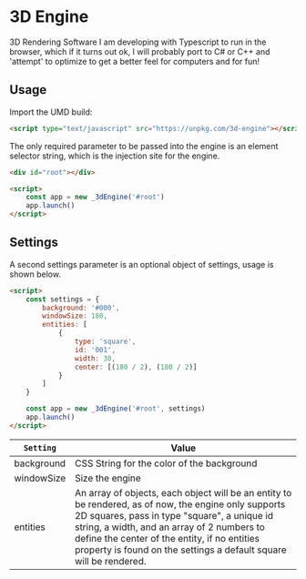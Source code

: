 # 3D Engine #

3D Rendering Software I am developing with Typescript to run in the browser, which if it turns out ok, I will probably port to C# or C++ and 'attempt' to optimize to get a better feel for computers and for fun!


## Usage ##

Import the UMD build:

```html
<script type="text/javascript" src="https://unpkg.com/3d-engine"></script>
```

The only required parameter to be passed into the engine is an element selector string, which is the injection site for the engine.


```html
<div id="root"></div>

<script>
    const app = new _3dEngine('#root')
    app.launch()
</script>
```

## Settings ##

A second settings parameter is an optional object of settings, usage is shown below.

```html
<script>
    const settings = {
        background: '#000',
        windowSize: 180,
        entities: [
            {
                type: 'square',
                id: '001',
                width: 30,
                center: [(180 / 2), (180 / 2)]
            }
        ]
    }

    const app = new _3dEngine('#root', settings)
    app.launch()
</script>

```

| `Setting` | Value
| --- | ---
| background | CSS String for the color of the background
| windowSize | Size the engine
| entities | An array of objects, each object will be an entity to be rendered, as of now, the engine only supports 2D squares, pass in type "square", a unique id string, a width, and an array of 2 numbers to define the center of the entity, if no entities property is found on the settings a default square will be rendered.
